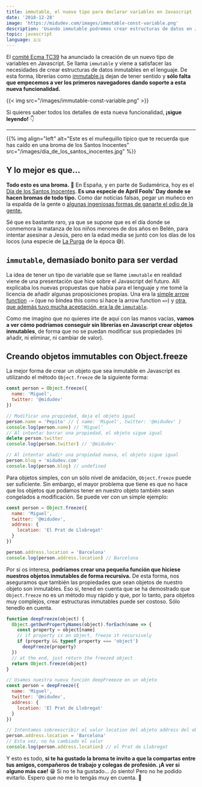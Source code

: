 ```yaml
---
title: immutable, el nuevo tipo para declarar variables en Javascript
date: '2018-12-28'
image: 'https://midudev.com/images/immutable-const-variable.png'
description: 'Usando immutable podremos crear estructuras de datos en Javascript que no son reasignables y tampoco modificables.'
topic: javascript
language: 🇪🇸
---
```


El [comité Ecma TC39](https://github.com/tc39) ha anunciado la creación de un nuevo tipo de variables en Javascript. Se llama `immutable` y viene a satisfacer las necesidades de crear estructuras de datos inmutables en el lenguaje. De esta forma, librerías como [immutable.js](https://facebook.github.io/immutable-js/) dejan de tener sentido y **sólo falta que empecemos a ver los primeros navegadores dando soporte a esta nueva funcionalidad.**

{{< img src="/images/immutable-const-variable.png" >}}

Si quieres saber todos los detalles de esta nueva funcionalidad, **¡sigue leyendo!** 👇

***

{{% img align="left" alt="Este es el muñequillo típico que te recuerda que has caído en una broma de los Santos Inocentes" src="/images/dia_de_los_santos_inocentes.jpg" %}}

## Y lo mejor es que...
**Todo esto es una broma.** 🤪 En España, y en parte de Sudamérica, hoy es el [Día de los Santos Inocentes](https://es.wikipedia.org/wiki/D%C3%ADa_de_los_Santos_Inocentes). **Es una especie de April Fools' Day donde se hacen bromas de todo tipo.** Como dar noticias falsas, pegar un muñeco en la espalda de la gente o [algunas ingeniosas formas de ganarte el odio de la gente.](https://www.levante-emv.com/navidad/2018/12/28/dia-inocentes-2018-mejores-ideas/1814600.html)

Sé que es bastante raro, ya que se supone que es el día donde se conmemora la matanza de los niños menores de dos años en Belén, para intentar asesinar a Jesús, pero en la edad media se juntó con los días de los locos (una especie de [La Purga](https://es.wikipedia.org/wiki/The_Purge) de la época 😅).

## `immutable`, demasiado bonito para ser verdad

La idea de tener un tipo de variable que se llame `immutable` en realidad viene de una presentación que hice sobre el Javascript del futuro. Allí explicaba los nuevas propuestas que había para el lenguaje y me tomé la licencia de añadir algunas proposiciones propias. Una era la [simple arrow function](https://the-next-javascript-presentation.now.sh/#29) `->` (que no bindea this como sí hace la arrow function `=>`) y [otra, que además tuvo mucha aceptación, era la de `immutable`](https://the-next-javascript-presentation.now.sh/#31).

Como me imagino que no quieres irte de aquí con las manos vacías, **vamos a ver cómo podríamos conseguir sin librerías en Javascript crear objetos inmutables**, de forma que no se puedan modificar sus propiedades (ni añadir, ni eliminar, ni cambiar de valor).

## Creando objetos immutables con Object.freeze

La mejor forma de crear un objeto que sea inmutable en Javascript es utilizando el método `Object.freeze` de la siguiente forma:

```javascript
const person = Object.freeze({
  name: 'Miguel',
  twitter: '@midudev'
})

// Modificar una propiedad, deja el objeto igual
person.name = 'Pepito' // { name: 'Miguel', twitter: '@midudev' }
console.log(person.name) // 'Miguel'
// Al intentar borrar una propiedad, el objeto sigue igual
delete person.twitter
console.log(person.twitter) // '@midudev'

// Al intentar añadir una propiedad nueva, el objeto sigue igual
person.blog = 'midudev.com'
console.log(person.blog) // undefined
```

Para objetos simples, con un sólo nivel de anidación, `Object.freeze` puede ser suficiente. Sin embargo, el mayor problema que tiene es que no hace que los objetos que podamos tener en nuestro objeto también sean congelados a modificación. Se puede ver con un simple ejemplo:

```javascript
const person = Object.freeze({
  name: 'Miguel',
  twitter: '@midudev',
  address: {
    location: 'El Prat de Llobregat'
  }
})

person.address.location = 'Barcelona'
console.log(person.address.location) // Barcelona
```

Por si os interesa, **podríamos crear una pequeña función que hiciese nuestros objetos inmutables de forma recursiva.** De esta forma, nos aseguramos que también las propiedades que sean objetos de nuestro objeto son inmutables. Eso sí, tened en cuenta que se ha demostrado que `Object.freeze` no es un método muy rápido y que, por lo tanto, para objetos muy complejos, crear estructuras inmutables puede ser costoso. Sólo tenedlo en cuenta.

```javascript
function deepFreeze(object) {
  Object.getOwnPropertyNames(object).forEach(name => {
    const property = object[name]
    // if property is an object, freeze it recursively
    if (property && typeof property === 'object')
      deepFreeze(property)
  })
  // at the end, just return the freezed object
  return Object.freeze(object)
}

// Usamos nuestra nueva función deepFreeeze en un objeto
const person = deepFreeze({
  name: 'Miguel',
  twitter: '@midudev',
  address: {
    location: 'El Prat de Llobregat'
  }
})

// Intentamos sobreescribir el valor location del objeto address del objeto person
person.address.location = 'Barcelona'
// Esta vez, no ha cambiado el valor
console.log(person.address.location) // el Prat de Llobregat
```

Y esto es todo, **si te ha gustado la broma te invito a que la compartas entre tus amigos, compañeros de trabajo y colegas de profesión. ¡A ver si alguno más cae!** 😁 Si no te ha gustado... ¡lo siento! Pero no he podido evitarlo. Espero que no me lo tengás muy en cuenta. 🤣